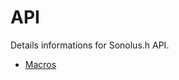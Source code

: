 # API

Details informations for Sonolus.h API.

- [Macros](./macros.md)
<!-- - [Builtins](./builtin.md)
- [Sonolus](./sonolus.md) -->